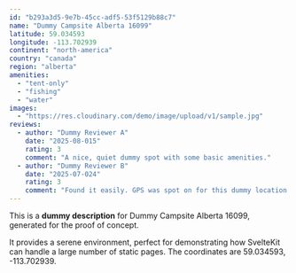 ```yaml
---
id: "b293a3d5-9e7b-45cc-adf5-53f5129b88c7"
name: "Dummy Campsite Alberta 16099"
latitude: 59.034593
longitude: -113.702939
continent: "north-america"
country: "canada"
region: "alberta"
amenities:
  - "tent-only"
  - "fishing"
  - "water"
images:
  - "https://res.cloudinary.com/demo/image/upload/v1/sample.jpg"
reviews:
  - author: "Dummy Reviewer A"
    date: "2025-08-015"
    rating: 3
    comment: "A nice, quiet dummy spot with some basic amenities."
  - author: "Dummy Reviewer B"
    date: "2025-07-024"
    rating: 3
    comment: "Found it easily. GPS was spot on for this dummy location."
---
```


This is a **dummy description** for Dummy Campsite Alberta 16099, generated for the proof of concept.

It provides a serene environment, perfect for demonstrating how SvelteKit can handle a large number of static pages. The coordinates are 59.034593, -113.702939.

